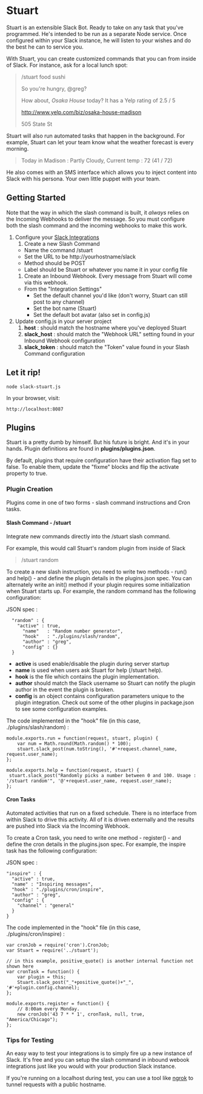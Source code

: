 # Stuart

Stuart is an extensible Slack Bot. Ready to take on any task that you've programmed. He's intended to be run as a separate Node service. Once configured within your Slack instance, he will listen to your wishes and do the best he can to service you.

With Stuart, you can create customized commands that you can from inside of Slack. For instance, ask for a local lunch spot:

>/stuart food sushi
>
>So you're hungry, @greg?
>
>How about, *Osaka House* today? It has a Yelp rating of 2.5 / 5
>
>http://www.yelp.com/biz/osaka-house-madison
>
>505 State St

Stuart will also run automated tasks that happen in the background. For example, Stuart can let your team know what the weather forecast is every morning.

> Today in Madison : Partly Cloudy,
> Current temp : 72 (41 / 72)

He also comes with an SMS interface which allows you to inject content into Slack with his persona. Your own little puppet with your team.


## Getting Started
Note that the way in which the slash command is built, it *always* relies on the Incoming Webhooks to deliver the message. So you must configure both the slash command and the incoming webhooks to make this work.

1. Configure your [Slack Integrations](https://slack.com/apps/manage)
    1. Create a new Slash Command
      * Name the command /stuart
      * Set the URL to be http://yourhostname/slack
      * Method should be POST
      * Label should be Stuart or whatever you name it in your config file
    1. Create an Inbound Webhook. Every message from Stuart will come via this webhook.
      * From the "Integration Settings"
          * Set the default channel you'd like (don't worry, Stuart can still post to any channel)
          * Set the bot name (Stuart)
          * Set the default bot avatar (also set in config.js)
1. Update config.js in your server project
    1. <b>host</b> : should match the hostname where you've deployed Stuart
    1. <b>slack\_host</b> : should match the "Webhook URL" setting found in your Inbound Webhook configuration
    1. <b>slack\_token</b> : should match the "Token" value found in your Slash Command configuration

## Let it rip!

    node slack-stuart.js

In your browser, visit:

    http://localhost:8087

## Plugins
Stuart is a pretty dumb by himself. But his future is bright. And it's in your hands. Plugin definitions are found in <b>plugins/plugins.json</b>.

By default, plugins that require configuration have their activation flag set to false. To enable them, update the "fixme" blocks and flip the activate property to true.

### Plugin Creation
Plugins come in one of two forms - slash command instructions and Cron tasks.

#### Slash Command - /stuart
Integrate new commands directly into the /stuart slash command.

For example, this would call Stuart's random plugin from inside of Slack

> /stuart random

To create a new slash instruction, you need to write two methods - run() and help() - and define the plugin details in the plugins.json spec. You can alternately write an init() method if your plugin requires some initialization when Stuart starts up. For example, the random command has the following configuration:

JSON spec :

      "random" : {
        "active" : true,
          "name"   : "Random number generator",
          "hook"   : "./plugins/slash/random",
          "author" : "greg",
          "config" : {}
      }

* <b>active</b> is used enable/disable the plugin during server startup
* <b>name</b> is used when users ask Stuart for help (/stuart help).
* <b>hook</b> is the file which contains the plugin implementation.
* <b>author</b> should match the Slack username so Stuart can notify the plugin author in the event the plugin is broken.
* <b>config</b> is an object contains configuration parameters unique to the plugin integration. Check out some of the other plugins in package.json to see some configuration examples.

The code implemented in the "hook" file (in this case, ./plugins/slash/random) :

    module.exports.run = function(request, stuart, plugin) {
        var num = Math.round(Math.random() * 100);
        stuart.slack_post(num.toString(), '#'+request.channel_name, request.user_name);
    };

    module.exports.help = function(request, stuart) {
     stuart.slack_post("Randomly picks a number between 0 and 100. Usage : '/stuart random'", '@'+request.user_name, request.user_name);
    };

#### Cron Tasks
Automated activities that run on a fixed schedule. There is no interface from within Slack to drive this activity. All of it is driven externally and the results are pushed into Slack via the Incoming Webhook.

To create a Cron task, you need to write one method - register() - and define the cron details in the plugins.json spec. For example, the inspire task has the following configuration:

JSON spec :

    "inspire" : {
      "active" : true,
      "name" : "Inspiring messages",
      "hook" : "./plugins/cron/inspire",
      "author" : "greg",
      "config" : {
        "channel" : "general"
      }
    }

The code implemented in the "hook" file (in this case, ./plugins/cron/inspire) :

    var cronJob = require('cron').CronJob;
    var Stuart = require('../stuart');

    // in this example, positive_quote() is another internal function not shown here
    var cronTask = function() {
        var plugin = this;
        Stuart.slack_post("_"+positive_quote()+"_", '#'+plugin.config.channel);
    };

    module.exports.register = function() {
        // 8:00am every Monday.
        new cronJob('43 7 * * 1', cronTask, null, true, "America/Chicago");
    };

### Tips for Testing
An easy way to test your integrations is to simply fire up a new instance of Slack. It's free and you can setup the slash command in inbound webook integrations just like you would with your production Slack instance.

If you're running on a localhost during test, you can use a tool like [ngrok](http://ngrok.com) to tunnel requests with a public hostname.
